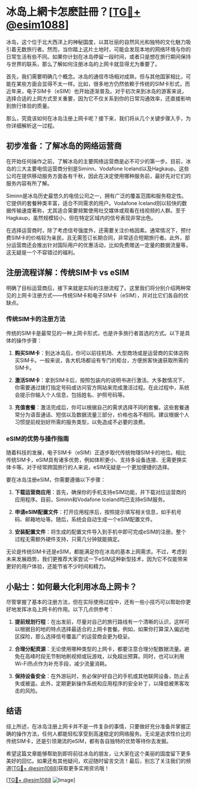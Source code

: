# 冰岛上網卡怎麽註冊？[[TG💪+ @esim1088](https://t.me/s/esim1088)]

冰岛，这个位于北大西洋上的神秘国度，以其壮丽的自然风光和独特的文化魅力吸引着无数旅行者。然而，当你踏上这片土地时，可能会发现本地的网络环境与你的日常生活有些不同。如果你计划在冰岛停留一段时间，或者只是想在旅行期间保持与世界的联系，那么了解如何注册冰岛的上网卡就显得尤为重要了。

首先，我们需要明确几个概念。冰岛的通信市场相对成熟，但与其他国家相比，可能在某些方面会显得不太一样。比如，很多地方仍然依赖于传统的SIM卡形式，而近年来，电子SIM卡（eSIM）也开始逐渐普及。对于初次来到冰岛的游客来说，选择合适的上网方式至关重要，因为它不仅关系到你的日常沟通效率，还直接影响到旅行体验的质量。

那么，究竟该如何在冰岛注册上网卡呢？接下来，我们将从几个关键步骤入手，为你详细解析这一过程。

## 初步准备：了解冰岛的网络运营商

在开始任何操作之前，了解冰岛的主要网络运营商是必不可少的第一步。目前，冰岛的三大主要电信运营商分别是Siminn、Vodafone Iceland以及Hagkaup。这些公司在提供移动服务方面各有千秋，因此在决定使用哪种服务前，最好先对它们的服务内容有所了解。

Siminn是冰岛历史最悠久的电信公司之一，拥有广泛的覆盖范围和服务稳定性。它提供的套餐种类丰富，适合不同需求的用户。Vodafone Iceland则以较快的数据传输速度著称，尤其适合需要频繁使用社交媒体或观看在线视频的人群。至于Hagkaup，虽然规模较小，但在特定区域内的信号表现非常出色。

在选择运营商时，除了考虑信号强度外，还需要关注价格因素。通常情况下，预付费SIM卡的价格较为亲民，且无需签订长期合同，非常适合短期旅行者。此外，部分运营商还会推出针对国际用户的优惠活动，比如免费赠送一定量的数据流量等，这无疑是一个不容错过的福利。

## 注册流程详解：传统SIM卡 vs eSIM

明确了目标运营商后，接下来就是实际的注册流程了。这里我们将分别介绍两种常见的上网卡注册方式——传统SIM卡和电子SIM卡（eSIM），并对比它们各自的优缺点。

### 传统SIM卡的注册方法

传统的SIM卡是最常见的一种上网卡形式，也是许多旅行者首选的方式。以下是具体的操作步骤：

1. **购买SIM卡**：到达冰岛后，你可以前往机场、大型商场或是运营商的实体店购买SIM卡。一般来说，各大机场都设有专门的柜台，方便旅客快速获取所需的SIM卡。
   
2. **激活SIM卡**：拿到SIM卡后，按照包装内的说明书进行激活。大多数情况下，你需要通过拨打指定号码或访问官方网站来完成激活过程。在此过程中，系统会提示你输入个人信息，包括姓名、护照号码等。

3. **充值套餐**：激活完成后，你可以根据自己的需求选择不同的套餐。这些套餐通常分为语音通话、短信以及数据流量三部分，价格也各不相同。建议根据个人习惯提前规划好所需的服务类型，以免造成不必要的浪费。

### eSIM的优势与操作指南

随着科技的发展，电子SIM卡（eSIM）正逐步取代传统物理SIM卡的地位。相比传统SIM卡，eSIM具有诸多优势，例如体积更小、支持多设备连接、无需更换实体卡等。对于经常跨国旅行的人来说，eSIM无疑是一个更加便捷的选择。

要在冰岛注册eSIM，你需要遵循以下步骤：

1. **下载运营商应用**：首先，确保你的手机支持eSIM功能，并下载对应运营商的应用程序。目前，Siminn和Vodafone Iceland均已支持eSIM服务。

2. **申请eSIM配置文件**：打开应用程序后，按照提示填写相关信息，如手机号码、邮箱地址等。随后，系统会自动生成一个eSIM配置文件。

3. **安装配置文件**：将生成的配置文件导入到手机中即可完成eSIM的注册。整个过程无需额外硬件支持，只需几分钟就能搞定。

无论是传统SIM卡还是eSIM，都能满足你在冰岛的基本上网需求。不过，考虑到未来发展趋势，我们更推荐大家尝试一下eSIM这种新型技术，因为它不仅能带来更好的用户体验，还能节省不少时间和精力。

## 小贴士：如何最大化利用冰岛上网卡？

尽管掌握了基本的注册方法，但在实际使用过程中，还有一些小技巧可以帮助你更好地发挥冰岛上网卡的作用。以下几点供参考：

1. **提前规划行程**：在出发前，尽量对自己的旅行路线有一个清晰的认识，这样可以根据目的地的特点选择最适合的上网卡套餐。例如，如果你打算深入偏远地区探险，那么选择信号覆盖广的运营商会更为稳妥。

2. **合理分配资源**：无论使用哪种类型的上网卡，都要注意合理分配数据流量。避免在高峰时段无节制地刷视频或玩游戏，以免超出预算。同时，也可以利用Wi-Fi热点作为补充手段，减少流量消耗。

3. **保持设备安全**：在外游玩时，务必保护好自己的手机或其他联网设备，防止丢失或被盗。此外，定期更新操作系统和应用程序的安全补丁，以降低被黑客攻击的风险。

## 结语

综上所述，在冰岛注册上网卡并不是一件复杂的事情，只要做好充分准备并掌握正确的操作方法，任何人都能轻松享受到高速稳定的网络服务。无论是追求性价比的传统SIM卡，还是引领潮流的eSIM，都有各自独特的优势等待你去发掘。

希望这篇文章能够帮助到即将前往冰岛的朋友，让大家在这个美丽的国度留下更多美好的回忆。如果还有其他疑问，欢迎随时留言交流！最后，别忘了关注我们的频道[[TG💪+ @esim1088](https://t.me/s/esim1088)]获取更多实用资讯哦！

[[TG💪+ @esim1088](https://t.me/s/esim1088) ![Image](https://i.postimg.cc/4NQfJmqS/Snipaste-2025-05-13-00-14-12.png)]